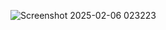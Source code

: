 ![Screenshot 2025-02-06 023223](https://github.com/user-attachments/assets/767d5ba0-c35e-4969-9ed1-cd4fb650f410)
